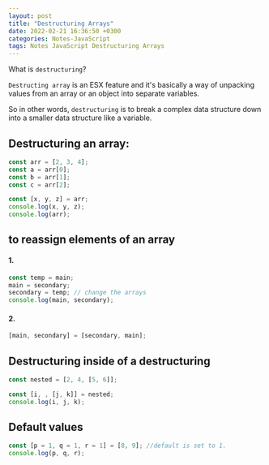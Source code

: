 ```yaml
---
layout: post
title: "Destructuring Arrays" 
date: 2022-02-21 16:36:50 +0300
categories: Notes-JavaScript
tags: Notes JavaScript Destructuring Arrays
---
```




What is `destructuring`?

`Destructing array` is an ESX feature and it's basically a way of unpacking values from an array or an object into separate variables.

So in other words, `destructuring` is to break a complex data structure down into a smaller data structure like a variable.





## Destructuring an array:

```js
const arr = [2, 3, 4];
const a = arr[0];
const b = arr[1];
const c = arr[2];

const [x, y, z] = arr;
console.log(x, y, z);
console.log(arr);
```



## to reassign elements of an array

#### 1.

```js
const temp = main;
main = secondary;
secondary = temp; // change the arrays
console.log(main, secondary);
```

#### 2.

```js
[main, secondary] = [secondary, main];
```



## Destructuring inside of a destructuring

```js
const nested = [2, 4, [5, 6]];

const [i, , [j, k]] = nested;
console.log(i, j, k);
```





## Default values

```js
const [p = 1, q = 1, r = 1] = [8, 9]; //default is set to 1.
console.log(p, q, r);
```

